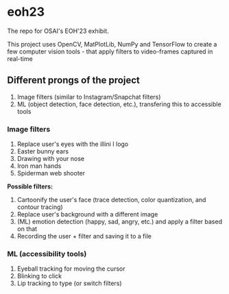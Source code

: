 # eoh23
The repo for OSAI's EOH'23 exhibit.

This project uses OpenCV, MatPlotLib, NumPy and TensorFlow to create a few computer vision tools - that apply filters to video-frames captured in real-time

## Different prongs of the project
1. Image filters (similar to Instagram/Snapchat filters)
2. ML (object detection, face detection, etc.), transfering this to accessible tools

### Image filters
1. Replace user's eyes with the illini I logo
2. Easter bunny ears
3. Drawing with your nose
4. Iron man hands
5. Spiderman web shooter

**Possible filters:**
1. Cartoonify the user's face (trace detection, color quantization, and contour tracing)
2. Replace user's background with a different image
3. (ML) emotion detection (happy, sad, angry, etc.) and apply a filter based on that
4. Recording the user + filter and saving it to a file

### ML (accessibility tools)
1. Eyeball tracking for moving the cursor
2. Blinking to click
3. Lip tracking to type (or switch filters)